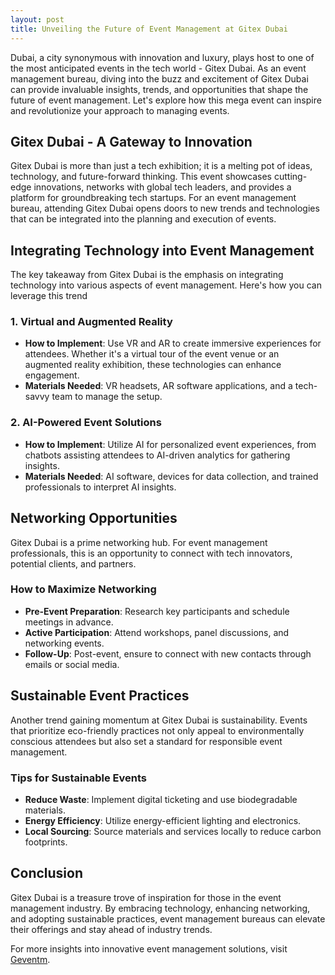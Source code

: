 ```yaml
---
layout: post
title: Unveiling the Future of Event Management at Gitex Dubai
---
```



Dubai, a city synonymous with innovation and luxury, plays host to one of the most anticipated events in the tech world - Gitex Dubai. As an event management bureau, diving into the buzz and excitement of Gitex Dubai can provide invaluable insights, trends, and opportunities that shape the future of event management. Let's explore how this mega event can inspire and revolutionize your approach to managing events.

## Gitex Dubai - A Gateway to Innovation

Gitex Dubai is more than just a tech exhibition; it is a melting pot of ideas, technology, and future-forward thinking. This event showcases cutting-edge innovations, networks with global tech leaders, and provides a platform for groundbreaking tech startups. For an event management bureau, attending Gitex Dubai opens doors to new trends and technologies that can be integrated into the planning and execution of events.

## Integrating Technology into Event Management

The key takeaway from Gitex Dubai is the emphasis on integrating technology into various aspects of event management. Here's how you can leverage this trend

### 1. Virtual and Augmented Reality

- **How to Implement**: Use VR and AR to create immersive experiences for attendees. Whether it's a virtual tour of the event venue or an augmented reality exhibition, these technologies can enhance engagement.
- **Materials Needed**: VR headsets, AR software applications, and a tech-savvy team to manage the setup.

### 2. AI-Powered Event Solutions

- **How to Implement**: Utilize AI for personalized event experiences, from chatbots assisting attendees to AI-driven analytics for gathering insights.
- **Materials Needed**: AI software, devices for data collection, and trained professionals to interpret AI insights.

## Networking Opportunities

Gitex Dubai is a prime networking hub. For event management professionals, this is an opportunity to connect with tech innovators, potential clients, and partners.

### How to Maximize Networking

- **Pre-Event Preparation**: Research key participants and schedule meetings in advance.
- **Active Participation**: Attend workshops, panel discussions, and networking events.
- **Follow-Up**: Post-event, ensure to connect with new contacts through emails or social media. 

## Sustainable Event Practices

Another trend gaining momentum at Gitex Dubai is sustainability. Events that prioritize eco-friendly practices not only appeal to environmentally conscious attendees but also set a standard for responsible event management.

### Tips for Sustainable Events

- **Reduce Waste**: Implement digital ticketing and use biodegradable materials.
- **Energy Efficiency**: Utilize energy-efficient lighting and electronics.
- **Local Sourcing**: Source materials and services locally to reduce carbon footprints.

## Conclusion

Gitex Dubai is a treasure trove of inspiration for those in the event management industry. By embracing technology, enhancing networking, and adopting sustainable practices, event management bureaus can elevate their offerings and stay ahead of industry trends.

For more insights into innovative event management solutions, visit [Geventm](https://geventm.com/).